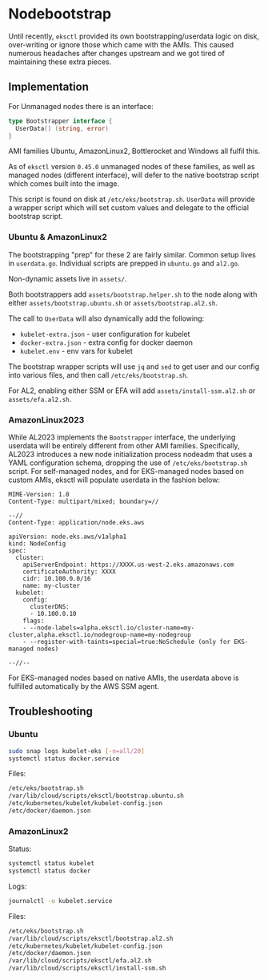 # Nodebootstrap

Until recently, `eksctl` provided its own bootstrapping/userdata logic on disk,
over-writing or ignore those which came with the AMIs. This caused numerous headaches
after changes upstream and we got tired of maintaining these extra pieces.

## Implementation

For Unmanaged nodes there is an interface:

```go
type Bootstrapper interface {
  UserData() (string, error)
}
```

AMI families Ubuntu, AmazonLinux2, Bottlerocket and Windows all fulfil this.

As of `eksctl` version `0.45.0` unmanaged nodes of these families, as well as managed nodes (different interface),
will defer to the native bootstrap script which comes built into the image.

This script is found on disk at `/etc/eks/bootstrap.sh`. `UserData` will provide a wrapper script
which will set custom values and delegate to the official bootstrap script.

### Ubuntu & AmazonLinux2

The bootstrapping "prep" for these 2 are fairly similar. Common setup lives in `userdata.go`.
Individual scripts are prepped in `ubuntu.go` and `al2.go`.

Non-dynamic assets live in `assets/`.

Both bootstrappers add `assets/bootstrap.helper.sh` to the node along with either `assets/bootstrap.ubuntu.sh`
or `assets/bootstrap.al2.sh`.

The call to `UserData` will also dynamically add the following:
- `kubelet-extra.json` - user configuration for kubelet
- `docker-extra.json` - extra config for docker daemon
- `kubelet.env` - env vars for kubelet

The bootstrap wrapper scripts will use `jq` and `sed` to get user and our config into various files,
and then call `/etc/eks/bootstrap.sh`.

For AL2, enabling either SSM or EFA will add `assets/install-ssm.al2.sh` or `assets/efa.al2.sh`.

### AmazonLinux2023

While AL2023 implements the `Bootstrapper` interface, the underlying userdata will be entirely different from other AMI families. Specifically, AL2023 introduces a new node initialization process nodeadm that uses a YAML configuration schema, dropping the use of `/etc/eks/bootstrap.sh` script. For self-managed nodes, and for EKS-managed nodes based on custom AMIs, eksctl will populate userdata in the fashion below:

```
MIME-Version: 1.0
Content-Type: multipart/mixed; boundary=//

--//
Content-Type: application/node.eks.aws

apiVersion: node.eks.aws/v1alpha1
kind: NodeConfig
spec:
  cluster:
    apiServerEndpoint: https://XXXX.us-west-2.eks.amazonaws.com
    certificateAuthority: XXXX
    cidr: 10.100.0.0/16
    name: my-cluster
  kubelet:
    config:
      clusterDNS:
      - 10.100.0.10
    flags:
    - --node-labels=alpha.eksctl.io/cluster-name=my-cluster,alpha.eksctl.io/nodegroup-name=my-nodegroup
    - --register-with-taints=special=true:NoSchedule (only for EKS-managed nodes)

--//--

```

For EKS-managed nodes based on native AMIs, the userdata above is fulfilled automatically by the AWS SSM agent. 

## Troubleshooting

### Ubuntu

```sh
sudo snap logs kubelet-eks [-n=all/20]
systemctl status docker.service
```

Files:
```sh
/etc/eks/bootstrap.sh
/var/lib/cloud/scripts/eksctl/bootstrap.ubuntu.sh
/etc/kubernetes/kubelet/kubelet-config.json
/etc/docker/daemon.json
```

### AmazonLinux2

Status:
```sh
systemctl status kubelet
systemctl status docker
```

Logs:
```sh
journalctl -u kubelet.service
```

Files:
```sh
/etc/eks/bootstrap.sh
/var/lib/cloud/scripts/eksctl/bootstrap.al2.sh
/etc/kubernetes/kubelet/kubelet-config.json
/etc/docker/daemon.json
/var/lib/cloud/scripts/eksctl/efa.al2.sh
/var/lib/cloud/scripts/eksctl/install-ssm.sh
```
